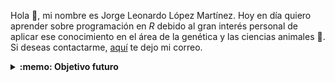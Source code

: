 Hola :wave:, mi nombre es Jorge Leonardo López Martínez. Hoy en día quiero aprender sobre programación en _R_ debido al gran interés personal de aplicar ese conocimiento en el área de la genética y las ciencias animales :tongue:. Si deseas contactarme, <a href="mailto:jollopezma@unal.edu.co">aquí</a> te dejo mi correo.

<details>
  <summary><b>:memo: Objetivo futuro</b></summary>
  
Mis intereses de investigación incluyen adquirir conocimientos en el desarrollo de métodos y software para la investigación interactiva y reproducible en los campos de la biología, la bioestadística, la genética y la ciencia animal.
</details>

<!--
**Leo4Luffy/Leo4Luffy** is a ✨ _special_ ✨ repository because its `README.md` (this file) appears on your GitHub profile.

Here are some ideas to get you started:

- 🔭 I’m currently working on ...
- 🌱 I’m currently learning ...
- 👯 I’m looking to collaborate on ...
- 🤔 I’m looking for help with ...
- 💬 Ask me about ...
- 📫 How to reach me: ...
- 😄 Pronouns: ...
- ⚡ Fun fact: ...
-->
